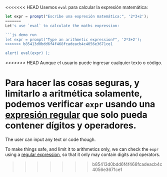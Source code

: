 <<<<<<< HEAD
Usemos `eval` para calcular la expresión matemática:

```js demo run
let expr = prompt("Escribe una expresión matemática:", '2*3+2');
=======
Let's use `eval` to calculate the maths expression:

```js demo run
let expr = prompt("Type an arithmetic expression?", '2*3+2');
>>>>>>> b85413d0bdd6f4f468fcadeacb4c4056e3671ce1

alert( eval(expr) );
```

<<<<<<< HEAD
Aunque el usuario puede ingresar cualquier texto o código.

Para hacer las cosas seguras, y limitarlo a aritmética solamente, podemos verificar `expr` usando una [expresión regular](info:regular-expressions) que solo pueda contener dígitos y operadores.
=======
The user can input any text or code though.

To make things safe, and limit it to arithmetics only, we can check the `expr` using a [regular expression](info:regular-expressions), so that it only may contain digits and operators.
>>>>>>> b85413d0bdd6f4f468fcadeacb4c4056e3671ce1
